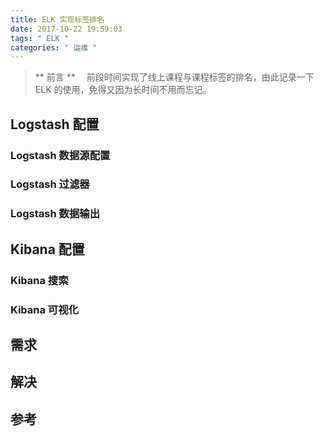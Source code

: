 ```yaml
---
title: ELK 实现标签排名
date: 2017-10-22 19:59:03
tags: " ELK "
categories: " 运维 "
---
```


> ** 前言 **
　前段时间实现了线上课程与课程标签的排名，由此记录一下 ELK 的使用，免得又因为长时间不用而忘记。

## Logstash 配置

### Logstash 数据源配置

### Logstash 过滤器

### Logstash 数据输出

## Kibana 配置

### Kibana 搜索

### Kibana 可视化

## 需求

## 解决

## 参考
